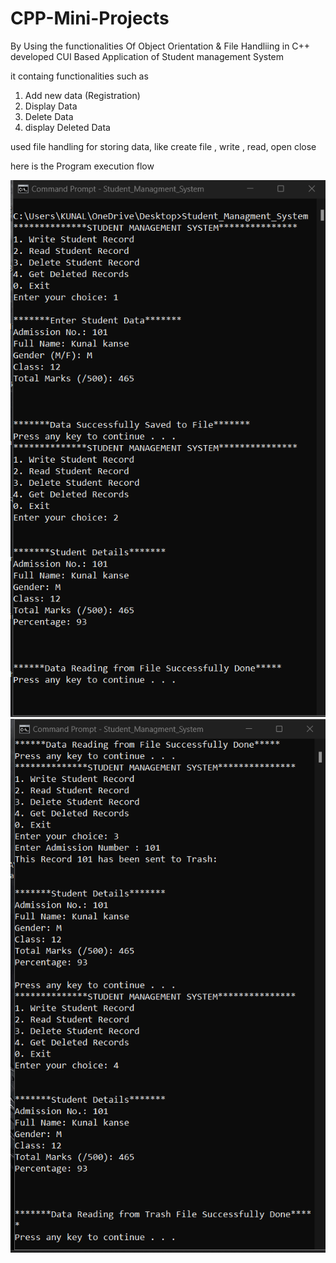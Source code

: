 # CPP-Mini-Projects

By Using the functionalities Of Object Orientation & File Handliing in C++
developed CUI Based Application of Student management System 

it containg functionalities such as

1) Add new data (Registration)
2) Display Data
3) Delete Data
4) display Deleted Data 

used file handling for storing data,
like create file , write , read, open close

here is the Program execution flow
<br>

<img src="Execution_IMG/img_1.png">
<img src="Execution_IMG/img_2.png">

